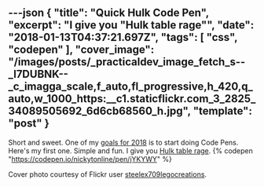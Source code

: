 ---json
{
  "title": "Quick Hulk Code Pen",
  "excerpt": "I give you \"Hulk table rage\"",
  "date": "2018-01-13T04:37:21.697Z",
  "tags": [
    "css",
    "codepen"
  ],
  "cover_image": "/images/posts/_practicaldev_image_fetch_s--_l7DUBNK--_c_imagga_scale,f_auto,fl_progressive,h_420,q_auto,w_1000_https:__c1.staticflickr.com_3_2825_34089505692_6d6cb68560_h.jpg",
  "template": "post"
}
---
Short and sweet. One of my [goals for 2018](https://dev.to/nickytonline/2018-resolutions-1deo) is to start doing Code Pens. Here's my first one. Simple and fun. I give you [Hulk table rage](https://codepen.io/nickytonline/pen/jYKYWY).
{% codepen "https://codepen.io/nickytonline/pen/jYKYWY" %}

Cover photo courtesy of Flickr user [steelex709legocreations](https://www.flickr.com/photos/steelex709legocreations/34089505692/in/photostream).
